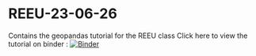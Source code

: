 # REEU-23-06-26
Contains the geopandas tutorial for the REEU class
Click here to view the tutorial on binder : [![Binder](https://mybinder.org/badge_logo.svg)](https://mybinder.org/v2/gh/venomj26/REEU-23-06-26/HEAD?labpath=https%3A%2F%2Fgithub.com%2Fvenomj26%2FREEU-23-06-26%2Fblob%2Fmain%2FgeopandasTutorial.ipynb)
